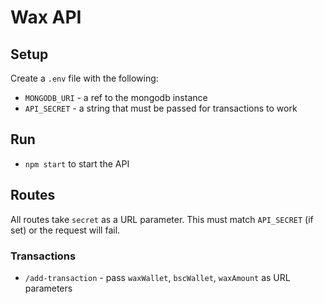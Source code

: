 # Wax API

## Setup

Create a `.env` file with the following:

- `MONGODB_URI` - a ref to the mongodb instance
- `API_SECRET` - a string that must be passed for transactions to work

## Run

- `npm start` to start the API

## Routes

All routes take `secret` as a URL parameter. This must match `API_SECRET` (if set) or the request will fail.

### Transactions

- `/add-transaction` - pass `waxWallet`, `bscWallet`, `waxAmount` as URL parameters